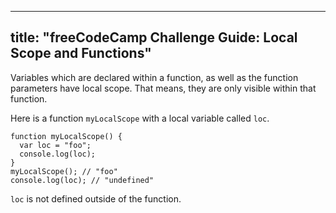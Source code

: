 
---
title: "freeCodeCamp Challenge Guide: Local Scope and Functions"
---

Variables which are declared within a function, as well as the function parameters have local scope. That means, they are only visible within that function.

Here is a function `myLocalScope` with a local variable called `loc`.

    function myLocalScope() {
      var loc = "foo";
      console.log(loc);
    }
    myLocalScope(); // "foo"
    console.log(loc); // "undefined"

`loc` is not defined outside of the function.
